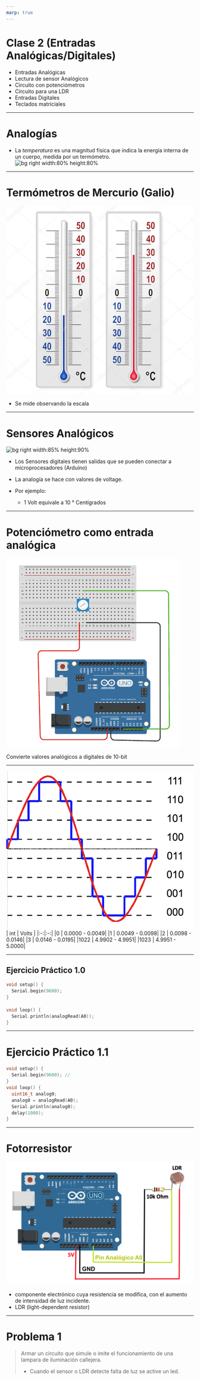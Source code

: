 ```yaml
---
marp: true
---
```

<!--
author: "Pablo Moreira"
theme: default
paginate: true
size: 16:9
footer: "[Link](https://github.com/pablomoreira/arduino_01/blob/main/clase01.md)"


-->

<style>
r { color: Red }
o { color: Orange }
g { color: Green }
</style> 

# **Clase 2 (Entradas Analógicas/Digitales)**
- Entradas Analógicas
- Lectura de sensor Analógicos
- Circuito con potenciómetros
- Circuito para una LDR
- Entradas Digitales
- Teclados matriciales
---
# **Analogías**

- La  *temperatura* es una magnitud física que indica la energía interna de un cuerpo, medida por un termómetro.
![bg right width:80% height:80%](https://upload.wikimedia.org/wikipedia/commons/6/6d/Translational_motion.gif)

---

# **Termómetros de Mercurio (Galio)**

![bg right width:90% height:90%](img/thermometers.jpg)
- Se mide observando la escala

---

# **Sensores Analógicos**

![bg right width:85% height:90%](https://i0.wp.com/blog.330ohms.com/wp-content/uploads/2020/06/Arduino_lm35_bb.png?resize=696%2C860&ssl=1)

- Los Sensores digitales tienen salidas que se pueden conectar a microprocesadores (Arduino)

- La analogía se hace con valores de voltage.

- Por ejemplo:  
    - 1 Volt  equivale a 10 <span>&deg;</span> Centígrados

---

#  **Potenciómetro como entrada analógica**

![bg right ](img/arduino_pote.png)

Convierte valores analógicos a digitales de 10-bit



---

![bg w:90% right](img/analog-digital.png)
| int    | Volts    |
|:-:|:-:|
|0  | 0.0000 - 0.0049|
|1  | 0.0049 -  0.0098|
|2  | 0.0098 - 0.0146|
|3  | 0.0146 - 0.0195|
|1022  | 4.9902 - 4.9951|
|1023  | 4.9951 - 5.0000|


---
## **Ejercicio Práctico 1.0**


```cpp
void setup() {
  Serial.begin(9600);
}

void loop() {
  Serial.println(analogRead(A0)); 
}
```

---
# **Ejercicio Práctico 1.1**

```cpp
void setup() {
  Serial.begin(9600); //
}
void loop() {
  uint16_t analog0;
  analog0 = analogRead(A0);
  Serial.println(analog0); 
  delay(1000);
}
```
---

# Fotorresistor
![bg w:100% right](img/LDR1.png)
- componente electrónico cuya resistencia se modifica, con el aumento de intensidad de luz incidente.
- LDR (light-dependent resistor) 
---
# **Problema 1**

> Armar un circuito que simule o imite el funcionamiento de una lampara de iluminación callejera.
> - Cuando el sensor o LDR detecte falta de luz se active un led. 
